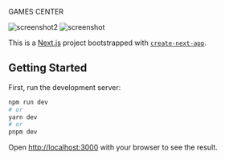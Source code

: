 GAMES CENTER

![screenshot2](https://github.com/FabioFarinella96/GamesCenter/assets/121029029/1db3e52c-884a-47c7-a8f7-e9953c813bd3)
![screenshot](https://github.com/FabioFarinella96/GamesCenter/assets/121029029/a773ea48-f4cb-413f-98c9-1427a6469167)




This is a [Next.js](https://nextjs.org/) project bootstrapped with [`create-next-app`](https://github.com/vercel/next.js/tree/canary/packages/create-next-app).

## Getting Started

First, run the development server:

```bash
npm run dev
# or
yarn dev
# or
pnpm dev
```

Open [http://localhost:3000](http://localhost:3000) with your browser to see the result.


